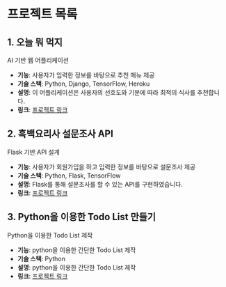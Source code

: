 # 프로젝트 목록

## 1. 오늘 뭐 먹지
AI 기반 웹 어플리케이션

- **기능**: 사용자가 입력한 정보를 바탕으로 추천 메뉴 제공
- **기술 스택**: Python, Django, TensorFlow, Heroku
- **설명**: 이 어플리케이션은 사용자의 선호도와 기분에 따라 최적의 식사를 추천합니다.
- **링크**: [프로젝트 링크](https://github.com/2joonkim/Personal_Project/blob/main/%EC%98%A4%EB%8A%98%EB%AD%90%EB%A8%B9%EC%A7%80_AI%20%EA%B8%B0%EB%B0%98%20%EC%9B%B9%20%EC%96%B4%ED%94%8C%EB%A6%AC%EC%BC%80%EC%9D%B4%EC%85%98/readme.md)


## 2. 흑백요리사 설문조사 API
Flask 기반 API 설계

- **기능**: 사용자가 회원가입을 하고 입력한 정보를 바탕으로 설문조사 제공
- **기술 스택**: Python, Flask, TensorFlow
- **설명**: Flask를 통해 설문조사를 할 수 있는 API를 구현하였습니다.
- **링크**: [프로젝트 링크](https://github.com/2joonkim/Personal_Project/tree/main/%ED%9D%91%EB%B0%B1%EC%9A%94%EB%A6%AC%EC%82%AC%20%EC%84%A4%EB%AC%B8%EC%A1%B0%EC%82%AC_Flask%20API%20%EA%B5%AC%ED%98%84)


## 3. Python을 이용한 Todo List 만들기
Python을 이용한 Todo List 제작

- **기능**: python을 이용한 간단한 Todo List 제작
- **기술 스택**: Python
- **설명**: python을 이용한 간단한 Todo List 제작
- **링크**: [프로젝트 링크](https://github.com/2joonkim/Personal_Project/tree/main/TodoList_Python_%EC%96%B4%ED%94%8C%EB%A6%AC%EC%BC%80%EC%9D%B4%EC%85%98)
